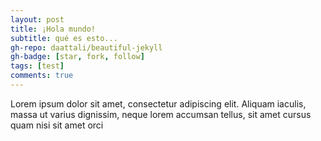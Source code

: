 ```yaml
---
layout: post
title: ¡Hola mundo!
subtitle: qué es esto...
gh-repo: daattali/beautiful-jekyll
gh-badge: [star, fork, follow]
tags: [test]
comments: true
---
```


Lorem ipsum dolor sit amet, consectetur adipiscing elit. Aliquam iaculis, massa ut varius dignissim, neque lorem accumsan tellus, sit amet cursus quam nisi sit amet orci 

